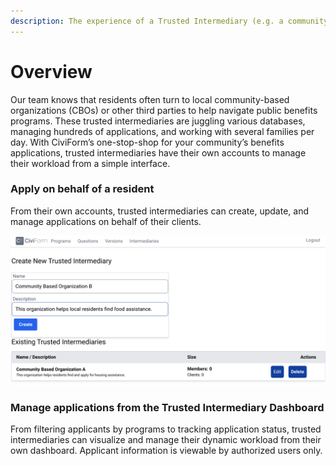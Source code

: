 ```yaml
---
description: The experience of a Trusted Intermediary (e.g. a community based organization)
---
```


# Overview

Our team knows that residents often turn to local community-based organizations (CBOs) or other third parties to help navigate public benefits programs. These trusted intermediaries are juggling various databases, managing hundreds of applications, and working with several families per day. With CiviForm’s one-stop-shop for your community’s benefits applications, trusted intermediaries have their own accounts to manage their workload from a simple interface.

### Apply on behalf of a resident&#x20;

From their own accounts, trusted intermediaries can create, update, and manage applications on behalf of their clients.

![Community-based organizations can be added as trusted intermediaries to apply on behalf of residents.](<../.gitbook/assets/Adding a new trusted intermediary.png>)

### Manage applications from the Trusted Intermediary Dashboard&#x20;

From filtering applicants by programs to tracking application status, trusted intermediaries can visualize and manage their dynamic workload from their own dashboard. Applicant information is viewable by authorized users only.

